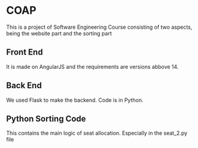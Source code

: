 # COAP
This is a project of Software Engineering Course consisting of two aspects, being the website part and the sorting part


## Front End
It is made on AngularJS and the requirements are versions abbove 14.

## Back End
We used Flask to make the backend. Code is in Python.

## Python Sorting Code
This contains the main logic of seat allocation. Especially in the seat_2.py file

